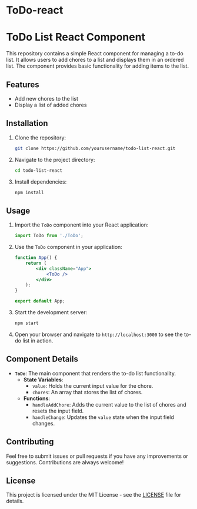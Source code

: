 # ToDo-react
# ToDo List React Component

This repository contains a simple React component for managing a to-do list. It allows users to add chores to a list and displays them in an ordered list. The component provides basic functionality for adding items to the list.

## Features

- Add new chores to the list
- Display a list of added chores

## Installation

1. Clone the repository:

    ```bash
    git clone https://github.com/yourusername/todo-list-react.git
    ```

2. Navigate to the project directory:

    ```bash
    cd todo-list-react
    ```

3. Install dependencies:

    ```bash
    npm install
    ```

## Usage

1. Import the `ToDo` component into your React application:

    ```jsx
    import ToDo from './ToDo';
    ```

2. Use the `ToDo` component in your application:

    ```jsx
    function App() {
        return (
            <div className="App">
                <ToDo />
            </div>
        );
    }

    export default App;
    ```

3. Start the development server:

    ```bash
    npm start
    ```

4. Open your browser and navigate to `http://localhost:3000` to see the to-do list in action.

## Component Details

- **`ToDo`**: The main component that renders the to-do list functionality.
  - **State Variables**:
    - `value`: Holds the current input value for the chore.
    - `chores`: An array that stores the list of chores.
  - **Functions**:
    - `handleAddChore`: Adds the current value to the list of chores and resets the input field.
    - `handleChange`: Updates the `value` state when the input field changes.

## Contributing

Feel free to submit issues or pull requests if you have any improvements or suggestions. Contributions are always welcome!

## License

This project is licensed under the MIT License - see the [LICENSE](LICENSE) file for details.
